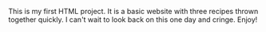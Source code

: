 This is my first HTML project. It is a basic website with three recipes thrown together quickly. I can't wait to look back on this one day and cringe. Enjoy!

